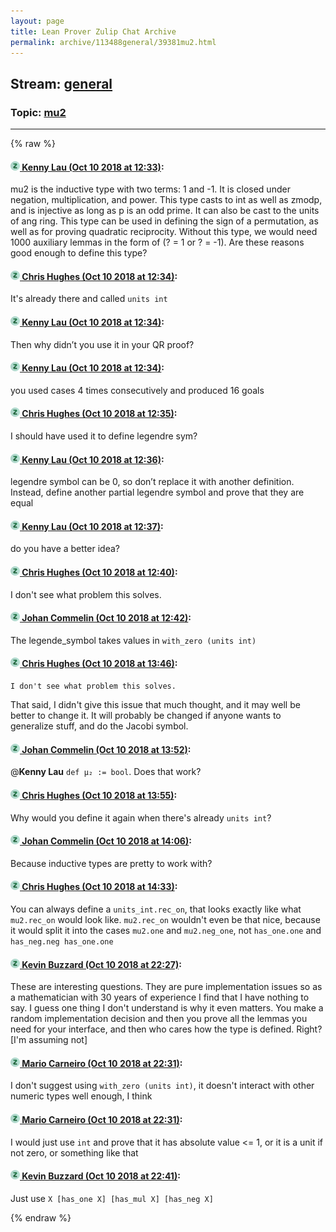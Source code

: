 ```yaml
---
layout: page
title: Lean Prover Zulip Chat Archive 
permalink: archive/113488general/39381mu2.html
---
```


## Stream: [general](index.html)
### Topic: [mu2](39381mu2.html)

---


{% raw %}
#### [![Click to go to Zulip](../../assets/img/zulip2.png) Kenny Lau (Oct 10 2018 at 12:33)](https://leanprover.zulipchat.com/#narrow/stream/113488-general/topic/mu2/near/135532351):
mu2 is the inductive type with two terms: 1 and -1. It is closed under negation, multiplication, and power. This type casts to int as well as zmodp, and is injective as long as p is an odd prime. It can also be cast to the units of ang ring. This type can be used in defining the sign of a permutation, as well as for proving quadratic reciprocity. Without this type, we would need 1000 auxiliary lemmas in the form of (? = 1 or ? = -1). Are these reasons good enough to define this type?

#### [![Click to go to Zulip](../../assets/img/zulip2.png) Chris Hughes (Oct 10 2018 at 12:34)](https://leanprover.zulipchat.com/#narrow/stream/113488-general/topic/mu2/near/135532406):
It's already there and called `units int`

#### [![Click to go to Zulip](../../assets/img/zulip2.png) Kenny Lau (Oct 10 2018 at 12:34)](https://leanprover.zulipchat.com/#narrow/stream/113488-general/topic/mu2/near/135532412):
Then why didn’t you use it in your QR proof?

#### [![Click to go to Zulip](../../assets/img/zulip2.png) Kenny Lau (Oct 10 2018 at 12:34)](https://leanprover.zulipchat.com/#narrow/stream/113488-general/topic/mu2/near/135532416):
you used cases 4 times consecutively and produced 16 goals

#### [![Click to go to Zulip](../../assets/img/zulip2.png) Chris Hughes (Oct 10 2018 at 12:35)](https://leanprover.zulipchat.com/#narrow/stream/113488-general/topic/mu2/near/135532426):
I should have used it to define legendre sym?

#### [![Click to go to Zulip](../../assets/img/zulip2.png) Kenny Lau (Oct 10 2018 at 12:36)](https://leanprover.zulipchat.com/#narrow/stream/113488-general/topic/mu2/near/135532495):
legendre symbol can be 0, so don’t replace it with another definition. Instead, define another partial legendre symbol and prove that they are equal

#### [![Click to go to Zulip](../../assets/img/zulip2.png) Kenny Lau (Oct 10 2018 at 12:37)](https://leanprover.zulipchat.com/#narrow/stream/113488-general/topic/mu2/near/135532525):
do you have a better idea?

#### [![Click to go to Zulip](../../assets/img/zulip2.png) Chris Hughes (Oct 10 2018 at 12:40)](https://leanprover.zulipchat.com/#narrow/stream/113488-general/topic/mu2/near/135532675):
I don't see what problem this solves.

#### [![Click to go to Zulip](../../assets/img/zulip2.png) Johan Commelin (Oct 10 2018 at 12:42)](https://leanprover.zulipchat.com/#narrow/stream/113488-general/topic/mu2/near/135532775):
The legende_symbol takes values in `with_zero (units int)`

#### [![Click to go to Zulip](../../assets/img/zulip2.png) Chris Hughes (Oct 10 2018 at 13:46)](https://leanprover.zulipchat.com/#narrow/stream/113488-general/topic/mu2/near/135535670):
```quote
I don't see what problem this solves.
```
That said, I didn't give this issue that much thought, and it may well be better to change it. It will probably be changed if anyone wants to generalize stuff, and do the Jacobi symbol.

#### [![Click to go to Zulip](../../assets/img/zulip2.png) Johan Commelin (Oct 10 2018 at 13:52)](https://leanprover.zulipchat.com/#narrow/stream/113488-general/topic/mu2/near/135535952):
@**Kenny Lau** `def μ₂ := bool`. Does that work?

#### [![Click to go to Zulip](../../assets/img/zulip2.png) Chris Hughes (Oct 10 2018 at 13:55)](https://leanprover.zulipchat.com/#narrow/stream/113488-general/topic/mu2/near/135536034):
Why would you define it again when there's already `units int`?

#### [![Click to go to Zulip](../../assets/img/zulip2.png) Johan Commelin (Oct 10 2018 at 14:06)](https://leanprover.zulipchat.com/#narrow/stream/113488-general/topic/mu2/near/135536510):
Because inductive types are pretty to work with?

#### [![Click to go to Zulip](../../assets/img/zulip2.png) Chris Hughes (Oct 10 2018 at 14:33)](https://leanprover.zulipchat.com/#narrow/stream/113488-general/topic/mu2/near/135537768):
You can always define a `units_int.rec_on`, that looks exactly like what `mu2.rec_on` would look like. `mu2.rec_on` wouldn't even be that nice, because it would split it into the cases `mu2.one` and `mu2.neg_one`, not `has_one.one` and `has_neg.neg has_one.one`

#### [![Click to go to Zulip](../../assets/img/zulip2.png) Kevin Buzzard (Oct 10 2018 at 22:27)](https://leanprover.zulipchat.com/#narrow/stream/113488-general/topic/mu2/near/135566155):
These are interesting questions. They are pure implementation issues so as a mathematician with 30 years of experience I find that I have nothing to say. I guess one thing I don't understand is why it even matters. You make a random implementation decision and then you prove all the lemmas you need for your interface, and then who cares how the type is defined. Right? [I'm assuming not]

#### [![Click to go to Zulip](../../assets/img/zulip2.png) Mario Carneiro (Oct 10 2018 at 22:31)](https://leanprover.zulipchat.com/#narrow/stream/113488-general/topic/mu2/near/135566331):
I don't suggest using `with_zero (units int)`, it doesn't interact with other numeric types well enough, I think

#### [![Click to go to Zulip](../../assets/img/zulip2.png) Mario Carneiro (Oct 10 2018 at 22:31)](https://leanprover.zulipchat.com/#narrow/stream/113488-general/topic/mu2/near/135566352):
I would just use `int` and prove that it has absolute value <= 1, or it is a unit if not zero, or something like that

#### [![Click to go to Zulip](../../assets/img/zulip2.png) Kevin Buzzard (Oct 10 2018 at 22:41)](https://leanprover.zulipchat.com/#narrow/stream/113488-general/topic/mu2/near/135566791):
Just use `X [has_one X] [has_mul X] [has_neg X]`


{% endraw %}
